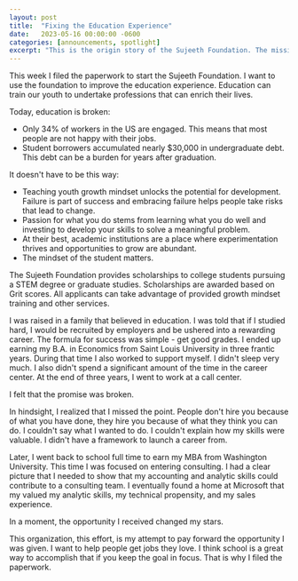 ```yaml
---
layout: post
title:  "Fixing the Education Experience"
date:   2023-05-16 00:00:00 -0600
categories: [announcements, spotlight]
excerpt: "This is the origin story of the Sujeeth Foundation. The mission is to improve the education experience for students.  The foundation provides scholarships to college students pursuing a STEM degree or graduate studies.  Scholarships are awarded based on Grit scores.  All applicants can take advantage of provided growth mindset training and other services."
---
```

This week I filed the paperwork to start the Sujeeth Foundation.  I want to use the foundation to improve the education experience.  Education can train our youth to undertake professions that can enrich their lives.

Today, education is broken:
- Only 34% of workers in the US are engaged. This means that most people are not happy with their jobs.  
- Student borrowers accumulated nearly $30,000 in undergraduate debt. This debt can be a burden for years after graduation.

It doesn't have to be this way:
- Teaching youth growth mindset unlocks the potential for development.  Failure is part of success and embracing failure helps people take risks that lead to change.
- Passion for what you do stems from learning what you do well and investing to develop your skills to solve a meaningful problem. 
- At their best, academic institutions are a place where experimentation thrives and opportunities to grow are abundant.
- The mindset of the student matters.

The Sujeeth Foundation provides scholarships to college students pursuing a STEM degree or graduate studies.  Scholarships are awarded based on Grit scores.  All applicants can take advantage of provided growth mindset training and other services.

I was raised in a family that believed in education.  I was told that if I studied hard, I would be recruited by employers and be ushered into a rewarding career.  The formula for success was simple - get good grades.  I ended up earning my B.A. in Economics from Saint Louis University in three frantic years.  During that time I also worked to support myself.  I didn't sleep very much.  I also didn't spend a significant amount of the time in the career center.  At the end of three years, I went to work at a call center.

I felt that the promise was broken.  

In hindsight, I realized that I missed the point.  People don't hire you because of what you have done, they hire you because of what they think you can do.  I couldn't say what I wanted to do.  I couldn't explain how my skills were valuable.  I didn't have a framework to launch a career from.

Later, I went back to school full time to earn my MBA from Washington University.  This time I was focused on entering consulting.  I had a clear picture that I needed to show that my accounting and analytic skills could contribute to a consulting team.  I eventually found a home at Microsoft that my valued my analytic skills, my technical propensity, and my sales experience.

In a moment, the opportunity I received changed my stars.

This organization, this effort, is my attempt to pay forward the opportunity I was given.  I want to help people get jobs they love.  I think school is a great way to accomplish that if you keep the goal in focus.  That is why I filed the paperwork.
